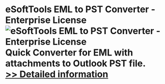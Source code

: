 # eSoftTools EML to PST Converter - Enterprise License<br />![eSoftTools EML to PST Converter - Enterprise License](https://mycommerce.akamaized.net/api/pimages/P300878243/BIG/300878243.PNG)<br />Quick Converter for EML with attachments to Outlook PST file.<br />[>> Detailed information](https://secure.shareit.com/shareit/product.html?productid=300878243&affiliateid=200057808)